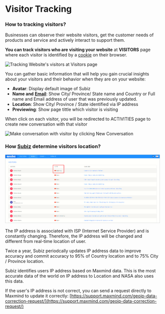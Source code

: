 # Visitor Tracking

### How to tracking visitors? <a id="how-to-tracking-visitors"></a>

Businesses can observe their website visitors, get the customer needs of products and service and actively interact to support them.

**You can track visitors who are visiting your website** at **VISITORS** page where each visitor is identified by a [cookie](https://en.wikipedia.org/wiki/HTTP_cookie) on their browser.

![Tracking Website&apos;s visitors at Visitors page](https://blobscdn.gitbook.com/v0/b/gitbook-28427.appspot.com/o/assets%2F-LCRyorjbiqahpgQn1sP%2F-LD0dGwdafSEXk1GD2P3%2F-LD0dapi2mJP5goMj3f7%2FVisitor-page.png?alt=media&token=2d19f1c6-2df1-48e4-b1f6-40f300025e49)

You can gather basic information that will help you gain crucial insights about your visitors and their behavior when they are on your website:

* **Avatar**: Display default image of Subiz
* **Name and** [**Email**](https://subiz.com/email.html): Show City/ Province/ State name and Country or Full name and Email address of user that was previously updated.
* **Location**: Show City/ Province / State identified via IP address
* **Previewing**: Show page tittle which visitor is visiting

When click on each visitor, you will be redirected to ACTIVITIES page to create new conversation with that visitor

![Make conversation with visitor by clicking New Conversation](https://blobscdn.gitbook.com/v0/b/gitbook-28427.appspot.com/o/assets%2F-LCRyorjbiqahpgQn1sP%2F-LD0dGwdafSEXk1GD2P3%2F-LD0dVmWSJ2erTitjWHW%2Fnew-conversation.png?alt=media&token=b65f1570-77bc-403a-9989-653736667a7d)

### How [Subiz](https://subiz.com/email.html) determine visitors location? <a id="how-subiz-determine-visitors-location"></a>

![Identify visitor&apos;s location based on IP address](../../.gitbook/assets/assets-2f-lcrbjdxgv2cwmzzedgk-2f-ld4fmokslbia6nodt7i-2f-ld4fphuyv5jpydwjki5-2fassets2f-lcrbjdxgv2cwm.png)

The IP address is associated with ISP \(Internet Service Provider\) and is constantly changing. Therefore, the IP address will be changed and different from real-time location of user.

Twice a year, Subiz periodcally updates IP address data to improve accuracy and commit accuracy to 95% of Country location and to 75% City / Province location.

Subiz identifies users IP address based on Maxmind data. This is the most accurate data of the world on IP address to Location and NASA also uses this data.

If the user's IP address is not correct, you can send a request directly to Maxmind to update it correctly: [https://support.maxmind.com/geoip-data-correction-request/](https://support.maxmind.com/geoip-data-correction-request/)




